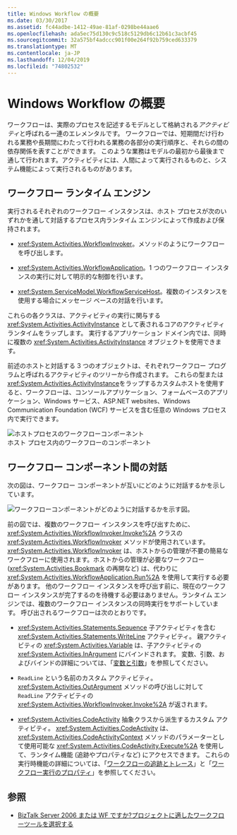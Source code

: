 ```yaml
---
title: Windows Workflow の概要
ms.date: 03/30/2017
ms.assetid: fc44adbe-1412-49ae-81af-0298be44aae6
ms.openlocfilehash: ada5ec75d130c9c518c5129db6c12b61c3acbf45
ms.sourcegitcommit: 32a575bf4adccc901f00e264f92b759ced633379
ms.translationtype: MT
ms.contentlocale: ja-JP
ms.lasthandoff: 12/04/2019
ms.locfileid: "74802532"
---
```

# <a name="windows-workflow-overview"></a>Windows Workflow の概要
ワークフローは、実際のプロセスを記述するモデルとして格納される*アクティビティ*と呼ばれる一連のエレメンタルです。 ワークフローでは、短期間だけ行われる業務や長期間にわたって行われる業務の各部分の実行順序と、それらの間の依存関係を表すことができます。 このような業務はモデルの最初から最後まで通して行われます。アクティビティには、人間によって実行されるものと、システム機能によって実行されるものがあります。  
  
## <a name="workflow-run-time-engine"></a>ワークフロー ランタイム エンジン  
 実行されるそれぞれのワークフロー インスタンスは、ホスト プロセスが次のいずれかを通して対話するプロセス内ランタイム エンジンによって作成および保持されます。  
  
- <xref:System.Activities.WorkflowInvoker>。メソッドのようにワークフローを呼び出します。  
  
- <xref:System.Activities.WorkflowApplication>。1 つのワークフロー インスタンスの実行に対して明示的な制御を行います。  
  
- <xref:System.ServiceModel.WorkflowServiceHost>。複数のインスタンスを使用する場合にメッセージ ベースの対話を行います。  
  
 これらの各クラスは、アクティビティの実行に関与する <xref:System.Activities.ActivityInstance> として表されるコアのアクティビティ ランタイムをラップします。 実行するアプリケーション ドメイン内では、同時に複数の <xref:System.Activities.ActivityInstance> オブジェクトを使用できます。  
  
 前述のホストと対話する 3 つのオブジェクトは、それぞれワークフロー プログラムと呼ばれるアクティビティのツリーから作成されます。 これらの型または <xref:System.Activities.ActivityInstance>をラップするカスタムホストを使用すると、ワークフローは、コンソールアプリケーション、フォームベースのアプリケーション、Windows サービス、ASP.NET websites、Windows Communication Foundation (WCF) サービスを含む任意の Windows プロセス内で実行できます。  
  
 ![ホストプロセスのワークフローコンポーネント](./media/44c79d1d-178b-4487-87ed-3e33015a3842.gif "44c79d1d-178b-4487-87ed-3e33015a3842")  
ホスト プロセス内のワークフローのコンポーネント  
  
## <a name="interaction-between-workflow-components"></a>ワークフロー コンポーネント間の対話  
 次の図は、ワークフロー コンポーネントが互いにどのように対話するかを示しています。  
  
 ![ワークフローコンポーネントがどのように対話するかを示す図。](./media/overview/workflow-component-interatction.gif)  
  
 前の図では、複数のワークフロー インスタンスを呼び出すために、<xref:System.Activities.WorkflowInvoker.Invoke%2A> クラスの <xref:System.Activities.WorkflowInvoker> メソッドが使用されています。 <xref:System.Activities.WorkflowInvoker> は、ホストからの管理が不要の簡易なワークフローに使用されます。ホストからの管理が必要なワークフロー (<xref:System.Activities.Bookmark> の再開など) は、代わりに <xref:System.Activities.WorkflowApplication.Run%2A> を使用して実行する必要があります。 他のワークフロー インスタンスを呼び出す前に、現在のワークフロー インスタンスが完了するのを待機する必要はありません。ランタイム エンジンでは、複数のワークフロー インスタンスの同時実行をサポートしています。  呼び出されるワークフローは次のとおりです。  
  
- <xref:System.Activities.Statements.Sequence> 子アクティビティを含む <xref:System.Activities.Statements.WriteLine> アクティビティ。 親アクティビティの <xref:System.Activities.Variable> は、子アクティビティの <xref:System.Activities.InArgument> にバインドされます。 変数、引数、およびバインドの詳細については、「[変数と引数](variables-and-arguments.md)」を参照してください。  
  
- `ReadLine` という名前のカスタム アクティビティ。 <xref:System.Activities.OutArgument> メソッドの呼び出しに対して `ReadLine` アクティビティの <xref:System.Activities.WorkflowInvoker.Invoke%2A> が返されます。  
  
- <xref:System.Activities.CodeActivity> 抽象クラスから派生するカスタム アクティビティ。 <xref:System.Activities.CodeActivity> は、<xref:System.Activities.CodeActivityContext> メソッドのパラメーターとして使用可能な <xref:System.Activities.CodeActivity.Execute%2A> を使用して、ランタイム機能 (追跡やプロパティなど) にアクセスできます。 これらの実行時機能の詳細については、「[ワークフローの追跡とトレース](workflow-tracking-and-tracing.md)」と「[ワークフロー実行のプロパティ](workflow-execution-properties.md)」を参照してください。  
  
## <a name="see-also"></a>参照

- [BizTalk Server 2006 または WF ですか?プロジェクトに適したワークフローツールを選択する](https://docs.microsoft.com/previous-versions/dotnet/articles/cc303238(v=msdn.10))
